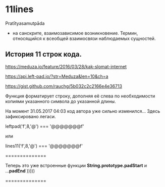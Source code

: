 # 11lines
Pratītyasamutpāda

 - на санскрите, взаимозависимое возникновение. Термин, относящийся к всеобщей взаимосвязи наблюдаемых сущностей.
 
 ## История 11 строк кода.
 
 https://meduza.io/feature/2016/03/28/kak-slomat-internet

https://api.left-pad.io/?str=Meduza&len=10&ch=a

https://gist.github.com/rauchg/5b032c2c2166e4e36713

Функция форматирует строку, дополняя её слева по необходимости копиями указанного символа до указанной длины.     

На момент 31.05.2017 04:03 код автора уже сильно изменился... Здесь зафиксировано легаси.

leftpad('f',8,'@') === '@@@@@@@f'

или

lines11('f',8,'@') === '@@@@@@@f'

==============

Теперь это уже встроенные функции **String.prototype.padStart** и ...**padEnd** )))))

==============
